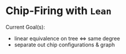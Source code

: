 # Chip-Firing with `Lean`

Current Goal(s): 
- linear equivalence on tree <=> same degree
- separate out chip configurations & graph